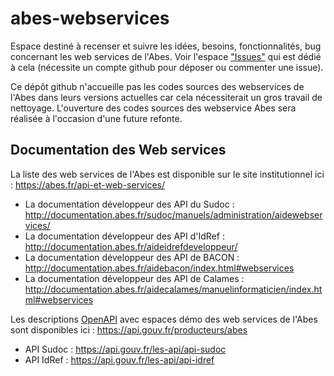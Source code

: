 # abes-webservices

Espace destiné à recenser et suivre les idées, besoins, fonctionnalités, bug concernant les web services de l'Abes. Voir l'espace ["Issues"](https://github.com/abes-esr/abes-webservices/issues) qui est dédié à cela (nécessite un compte github pour déposer ou commenter une issue).

Ce dépôt github n'accueille pas les codes sources des webservices de l'Abes dans leurs versions actuelles car cela nécessiterait un gros travail de nettoyage. L'ouverture des codes sources des webservice Abes sera réalisée à l'occasion d'une future refonte.

## Documentation des Web services

La liste des web services de l'Abes est disponible sur le site institutionnel ici : https://abes.fr/api-et-web-services/
  - La documentation développeur des API du Sudoc : http://documentation.abes.fr/sudoc/manuels/administration/aidewebservices/
  - La documentation développeur des API d'IdRef : http://documentation.abes.fr/aideidrefdeveloppeur/
  - La documentation développeur des API de BACON : http://documentation.abes.fr/aidebacon/index.html#webservices
  - La documentation développeur des API de Calames : http://documentation.abes.fr/aidecalames/manuelinformaticien/index.html#webservices

Les descriptions [OpenAPI](https://www.openapis.org/) avec espaces démo des web services de l'Abes sont disponibles ici : https://api.gouv.fr/producteurs/abes
  - API Sudoc : https://api.gouv.fr/les-api/api-sudoc
  - API IdRef : https://api.gouv.fr/les-api/api-idref

